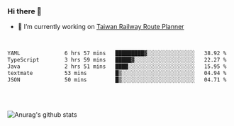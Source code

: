 ### Hi there 👋

- 🔭 I’m currently working on [Taiwan Railway Route Planner](https://github.com/Taiwan-Railway-Route-Planner)

<br/>

<!--START_SECTION:waka-->

```txt
YAML              6 hrs 57 mins   █████████▓░░░░░░░░░░░░░░░   38.92 %
TypeScript        3 hrs 59 mins   █████▓░░░░░░░░░░░░░░░░░░░   22.27 %
Java              2 hrs 51 mins   ████░░░░░░░░░░░░░░░░░░░░░   15.95 %
textmate          53 mins         █▒░░░░░░░░░░░░░░░░░░░░░░░   04.94 %
JSON              50 mins         █▒░░░░░░░░░░░░░░░░░░░░░░░   04.71 %
```

<!--END_SECTION:waka-->

<br/>
<br/>

![Anurag's github stats](https://github-readme-stats.vercel.app/api?username=DepickereSven&show_icons=true&theme=tokyonight)



<!--
**DepickereSven/DepickereSven** is a ✨ _special_ ✨ repository because its `README.md` (this file) appears on your GitHub profile.

Here are some ideas to get you started:

- 🔭 I’m currently working on ...
- 🌱 I’m currently learning ...
- 👯 I’m looking to collaborate on ...
- 🤔 I’m looking for help with ...
- 💬 Ask me about ...
- 📫 How to reach me: ...
- 😄 Pronouns: ...
- ⚡ Fun fact: ...
-->
